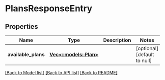 # PlansResponseEntry

## Properties
| Name                | Type                               | Description | Notes                        |
| ------------------- | ---------------------------------- | ----------- | ---------------------------- |
| **available_plans** | [**Vec<::models::Plan>**](Plan.md) |             | [optional] [default to null] |

[[Back to Model list]](../README.md#documentation-for-models) [[Back to API list]](../README.md#documentation-for-api-endpoints) [[Back to README]](../README.md)
